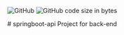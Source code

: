 <p><img alt="GitHub" src="https://img.shields.io/github/license/nhulq98/springboot-api">
<img alt="GitHub code size in bytes" src="https://img.shields.io/github/languages/code-size/nhulq98/springboot-api">
</p>
# springboot-api
Project for back-end

